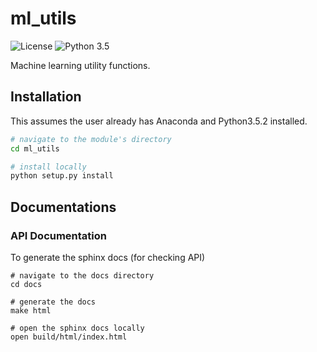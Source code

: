 # ml_utils

![License](https://img.shields.io/github/license/mashape/apistatus.svg)
![Python 3.5](https://img.shields.io/badge/python-3.5-blue.svg)

Machine learning utility functions.

## Installation

This assumes the user already has Anaconda and Python3.5.2 installed.

```bash
# navigate to the module's directory
cd ml_utils

# install locally
python setup.py install
```

## Documentations

### API Documentation

To generate the sphinx docs (for checking API)

```
# navigate to the docs directory
cd docs

# generate the docs
make html

# open the sphinx docs locally
open build/html/index.html
```
